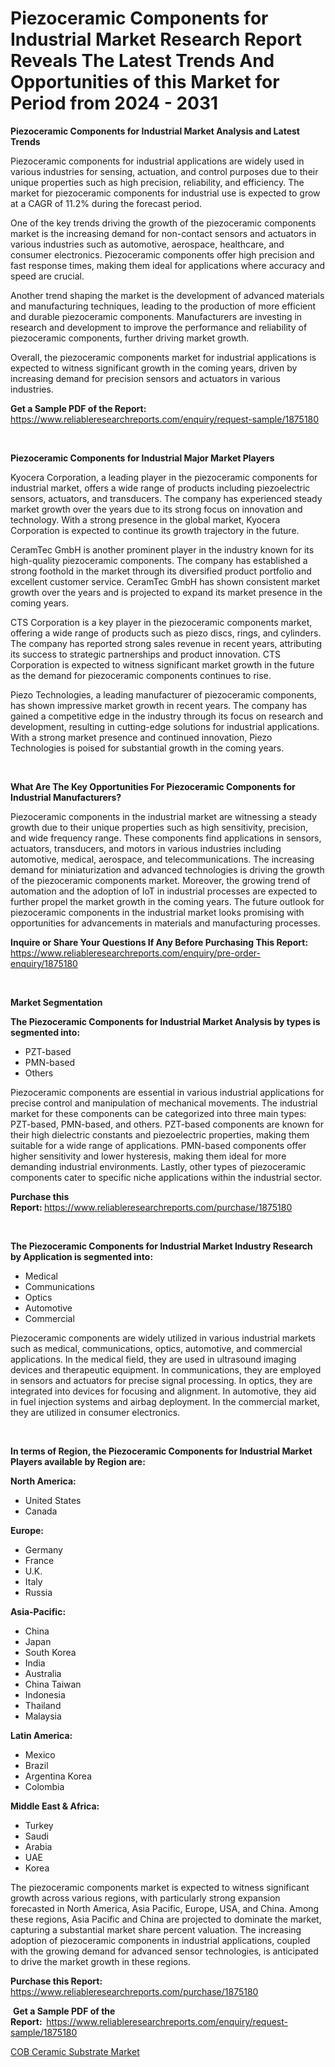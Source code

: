 <p><h1>Piezoceramic Components for Industrial Market Research Report Reveals The Latest Trends And Opportunities of this Market for Period from 2024 - 2031</h1></p><p><strong>Piezoceramic Components for Industrial Market Analysis and Latest Trends</strong></p>
<p><p>Piezoceramic components for industrial applications are widely used in various industries for sensing, actuation, and control purposes due to their unique properties such as high precision, reliability, and efficiency. The market for piezoceramic components for industrial use is expected to grow at a CAGR of 11.2% during the forecast period. </p><p>One of the key trends driving the growth of the piezoceramic components market is the increasing demand for non-contact sensors and actuators in various industries such as automotive, aerospace, healthcare, and consumer electronics. Piezoceramic components offer high precision and fast response times, making them ideal for applications where accuracy and speed are crucial.</p><p>Another trend shaping the market is the development of advanced materials and manufacturing techniques, leading to the production of more efficient and durable piezoceramic components. Manufacturers are investing in research and development to improve the performance and reliability of piezoceramic components, further driving market growth.</p><p>Overall, the piezoceramic components market for industrial applications is expected to witness significant growth in the coming years, driven by increasing demand for precision sensors and actuators in various industries.</p></p>
<p><strong>Get a Sample PDF of the Report:&nbsp;</strong> <a href="https://www.reliableresearchreports.com/enquiry/request-sample/1875180">https://www.reliableresearchreports.com/enquiry/request-sample/1875180</a></p>
<p>&nbsp;</p>
<p><strong>Piezoceramic Components for Industrial Major Market Players</strong></p>
<p><p>Kyocera Corporation, a leading player in the piezoceramic components for industrial market, offers a wide range of products including piezoelectric sensors, actuators, and transducers. The company has experienced steady market growth over the years due to its strong focus on innovation and technology. With a strong presence in the global market, Kyocera Corporation is expected to continue its growth trajectory in the future.</p><p>CeramTec GmbH is another prominent player in the industry known for its high-quality piezoceramic components. The company has established a strong foothold in the market through its diversified product portfolio and excellent customer service. CeramTec GmbH has shown consistent market growth over the years and is projected to expand its market presence in the coming years.</p><p>CTS Corporation is a key player in the piezoceramic components market, offering a wide range of products such as piezo discs, rings, and cylinders. The company has reported strong sales revenue in recent years, attributing its success to strategic partnerships and product innovation. CTS Corporation is expected to witness significant market growth in the future as the demand for piezoceramic components continues to rise.</p><p>Piezo Technologies, a leading manufacturer of piezoceramic components, has shown impressive market growth in recent years. The company has gained a competitive edge in the industry through its focus on research and development, resulting in cutting-edge solutions for industrial applications. With a strong market presence and continued innovation, Piezo Technologies is poised for substantial growth in the coming years.</p></p>
<p>&nbsp;</p>
<p><strong>What Are The Key Opportunities For Piezoceramic Components for Industrial Manufacturers?</strong></p>
<p><p>Piezoceramic components in the industrial market are witnessing a steady growth due to their unique properties such as high sensitivity, precision, and wide frequency range. These components find applications in sensors, actuators, transducers, and motors in various industries including automotive, medical, aerospace, and telecommunications. The increasing demand for miniaturization and advanced technologies is driving the growth of the piezoceramic components market. Moreover, the growing trend of automation and the adoption of IoT in industrial processes are expected to further propel the market growth in the coming years. The future outlook for piezoceramic components in the industrial market looks promising with opportunities for advancements in materials and manufacturing processes.</p></p>
<p><strong>Inquire or Share Your Questions If Any Before Purchasing This Report:</strong> <a href="https://www.reliableresearchreports.com/enquiry/pre-order-enquiry/1875180">https://www.reliableresearchreports.com/enquiry/pre-order-enquiry/1875180</a></p>
<p>&nbsp;</p>
<p><strong>Market Segmentation</strong></p>
<p><strong>The Piezoceramic Components for Industrial Market Analysis by types is segmented into:</strong></p>
<p><ul><li>PZT-based</li><li>PMN-based</li><li>Others</li></ul></p>
<p><p>Piezoceramic components are essential in various industrial applications for precise control and manipulation of mechanical movements. The industrial market for these components can be categorized into three main types: PZT-based, PMN-based, and others. PZT-based components are known for their high dielectric constants and piezoelectric properties, making them suitable for a wide range of applications. PMN-based components offer higher sensitivity and lower hysteresis, making them ideal for more demanding industrial environments. Lastly, other types of piezoceramic components cater to specific niche applications within the industrial sector.</p></p>
<p><strong>Purchase this Report:&nbsp;</strong><a href="https://www.reliableresearchreports.com/purchase/1875180">https://www.reliableresearchreports.com/purchase/1875180</a></p>
<p>&nbsp;</p>
<p><strong>The Piezoceramic Components for Industrial Market Industry Research by Application is segmented into:</strong></p>
<p><ul><li>Medical</li><li>Communications</li><li>Optics</li><li>Automotive</li><li>Commercial</li></ul></p>
<p><p>Piezoceramic components are widely utilized in various industrial markets such as medical, communications, optics, automotive, and commercial applications. In the medical field, they are used in ultrasound imaging devices and therapeutic equipment. In communications, they are employed in sensors and actuators for precise signal processing. In optics, they are integrated into devices for focusing and alignment. In automotive, they aid in fuel injection systems and airbag deployment. In the commercial market, they are utilized in consumer electronics.</p></p>
<p>&nbsp;</p>
<p><strong>In terms of Region, the Piezoceramic Components for Industrial Market Players available by Region are:</strong></p>
<p>
    <p> <strong> North America: </strong>
        <ul>
            <li>United States</li>
            <li>Canada</li>
        </ul>
        </p> 
    <p> <strong> Europe: </strong>
        <ul>
            <li>Germany</li>
            <li>France</li>
            <li>U.K.</li>
            <li>Italy</li>
            <li>Russia</li>
        </ul>
        </p> 
    <p> <strong> Asia-Pacific: </strong>
        <ul>
            <li>China</li>
            <li>Japan</li>
            <li>South Korea</li>
            <li>India</li>
            <li>Australia</li>
            <li>China Taiwan</li>
            <li>Indonesia</li>
            <li>Thailand</li>
            <li>Malaysia</li>
        </ul>
        </p> 
    <p> <strong> Latin America: </strong>
        <ul>
            <li>Mexico</li>
            <li>Brazil</li>
            <li>Argentina Korea</li>
            <li>Colombia</li>
        </ul>
        </p> 
    <p> <strong> Middle East & Africa: </strong>
        <ul>
            <li>Turkey</li>
            <li>Saudi</li>
            <li>Arabia</li>
            <li>UAE</li>
            <li>Korea</li>
        </ul>
    </p>
    </p>
<p><p>The piezoceramic components market is expected to witness significant growth across various regions, with particularly strong expansion forecasted in North America, Asia Pacific, Europe, USA, and China. Among these regions, Asia Pacific and China are projected to dominate the market, capturing a substantial market share percent valuation. The increasing adoption of piezoceramic components in industrial applications, coupled with the growing demand for advanced sensor technologies, is anticipated to drive the market growth in these regions.</p></p>
<p><strong>Purchase this Report: </strong><a href="https://www.reliableresearchreports.com/purchase/1875180">https://www.reliableresearchreports.com/purchase/1875180</a></p>
<p>&nbsp;<strong>Get a Sample PDF of the Report:&nbsp;&nbsp;</strong><a href="https://www.reliableresearchreports.com/enquiry/request-sample/1875180">https://www.reliableresearchreports.com/enquiry/request-sample/1875180</a></p>
<p><strong></strong></p>
<p><p><a href="https://github.com/GroverBarry/Market-Research-Report-List-4/blob/main/cob-ceramic-substrate-market.md">COB Ceramic Substrate Market</a></p></p>